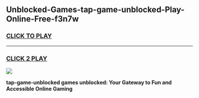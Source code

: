 
## Unblocked-Games-tap-game-unblocked-Play-Online-Free-f3n7w
<h3>
<a href="https://premium76.site?title=tap-game-unblocked&ref=26A">CLICK TO PLAY</a></h3>
<hr>

<h3>
<a href="https://premium76.site?title=tap-game-unblocked&ref=26A">CLICK 2 PLAY</a>
  
</h3>

<a href="https://premium76.site?title=tap-game-unblocked&ref=26A"><img src="https://clearcache.store/games.png"></a>


**tap-game-unblocked games unblocked: Your Gateway to Fun and Accessible Online Gaming**
